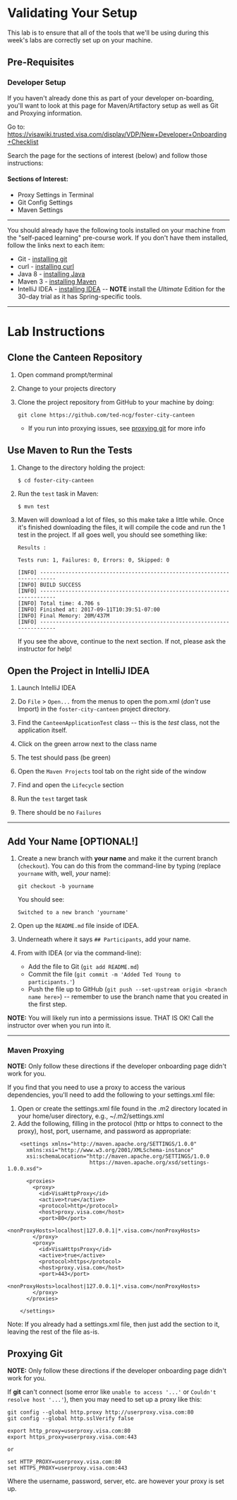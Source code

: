 # Validating Your Setup

This lab is to ensure that all of the tools that we'll be using during this week's labs are correctly set up on your machine.

## Pre-Requisites

### Developer Setup

If you haven't already done this as part of your developer on-boarding, you'll want to look at this page for Maven/Artifactory setup as well as Git and Proxying information.

Go to: https://visawiki.trusted.visa.com/display/VDP/New+Developer+Onboarding+Checklist

Search the page for the sections of interest (below) and follow those instructions:

#### Sections of Interest:

- Proxy Settings in Terminal
- Git Config Settings
- Maven Settings

----

You should already have the following tools installed on your machine from the "self-paced learning" pre-course work.
If you don't have them installed, follow the links next to each item:

* Git - [installing git](https://github.com/ted-ncg/austin-spl-june-26/blob/master/install-git.md)
* curl - [installing curl](https://github.com/ted-ncg/austin-spl-june-26/blob/master/install-curl.md)
* Java 8 - [installing Java](https://github.com/ted-ncg/austin-spl-june-26/blob/master/install-java8.md)
* Maven 3 - [installing Maven](https://github.com/ted-ncg/austin-spl-june-26/blob/master/install-maven3.md)
* IntelliJ IDEA - [installing IDEA](https://github.com/ted-ncg/austin-spl-june-26/blob/master/install-intellij.md) -- **NOTE** install the *Ultimate* Edition for the 30-day trial as it has Spring-specific tools.

----

# Lab Instructions

## Clone the Canteen Repository
1. Open command prompt/terminal

1. Change to your projects directory

1. Clone the project repository from GitHub to your machine by doing:

   `git clone https://github.com/ted-ncg/foster-city-canteen`

   * If you run into proxying issues, see [proxying git](#proxying-git) for more info

## Use Maven to Run the Tests

1. Change to the directory holding the project:

   ```
   $ cd foster-city-canteen
   ```
    
1. Run the `test` task in Maven:

   ```
   $ mvn test
   ```

1. Maven will download a lot of files, so this make take a little while.
   Once it's finished downloading the files, it will compile the code and run the 1 test in the project.
   If all goes well, you should see something like:
   
   ```
   Results :

   Tests run: 1, Failures: 0, Errors: 0, Skipped: 0

   [INFO] ------------------------------------------------------------------------
   [INFO] BUILD SUCCESS
   [INFO] ------------------------------------------------------------------------
   [INFO] Total time: 4.706 s
   [INFO] Finished at: 2017-09-11T10:39:51-07:00
   [INFO] Final Memory: 20M/437M
   [INFO] ------------------------------------------------------------------------
   ```

   If you see the above, continue to the next section.
   If not, please ask the instructor for help!

## Open the Project in IntelliJ IDEA

1. Launch IntelliJ IDEA

1. Do `File` > `Open...` from the menus to open the pom.xml (*don't* use Import) in the `foster-city-canteen` project directory.

1. Find the `CanteenApplicationTest` class -- this is the *test* class, not the application itself.

1. Click on the green arrow next to the class name

1. The test should pass (be green)

1. Open the `Maven Projects` tool tab on the right side of the window

1. Find and open the `Lifecycle` section

1. Run the `test` target task
 
1. There should be no `Failures`

----

## Add Your Name [OPTIONAL!]

1. Create a new branch with **your name** and make it the current branch (`checkout`).
    You can do this from the command-line by typing (replace `yourname` with, well, *your* name):
    
    `git checkout -b yourname`

    You should see:
     
    `Switched to a new branch 'yourname'`
    
1. Open up the `README.md` file inside of IDEA.

1. Underneath where it says `## Participants`, add your name.

1. From with IDEA (or via the command-line):

   * Add the file to Git (`git add README.md`)
   * Commit the file (`git commit -m 'Added Ted Young to participants.'`)
   * Push the file up to GitHub (`git push --set-upstream origin <branch name here>`) -- remember to use the branch name that you created in the first step.

**NOTE:** You will likely run into a permissions issue. THAT IS OK! Call the instructor over when you run into it.


----

### Maven Proxying

**NOTE:** Only follow these directions if the developer onboarding page didn't work for you.

If you find that you need to use a proxy to access the various dependencies, you'll need to add the following to your settings.xml file:

1. Open or create the settings.xml file found in the .m2 directory located in your home/user directory, e.g., ~/.m2/settings.xml
2. Add the following, filling in the protocol (http or https to connect to the proxy), host, port, username, and password as appropriate:

```
    <settings xmlns="http://maven.apache.org/SETTINGS/1.0.0"
      xmlns:xsi="http://www.w3.org/2001/XMLSchema-instance"
      xsi:schemaLocation="http://maven.apache.org/SETTINGS/1.0.0
                          https://maven.apache.org/xsd/settings-1.0.0.xsd">

      <proxies>
        <proxy>
          <id>VisaHttpProxy</id>
          <active>true</active>
          <protocol>http</protocol>
          <host>proxy.visa.com</host>
          <port>80</port>
          <nonProxyHosts>localhost|127.0.0.1|*.visa.com</nonProxyHosts>
        </proxy>
        <proxy>
          <id>VisaHttpsProxy</id>
          <active>true</active>
          <protocol>https</protocol>
          <host>proxy.visa.com</host>
          <port>443</port>
          <nonProxyHosts>localhost|127.0.0.1|*.visa.com</nonProxyHosts>
        </proxy>
      </proxies>

    </settings>
```

   Note: If you already had a settings.xml file, then just add the <proxies> section to it, leaving the rest of the file as-is.

## Proxying Git

**NOTE:** Only follow these directions if the developer onboarding page didn't work for you.

If **git** can't connect (some error like `unable to access '...'` or `Couldn't resolve host '...'`), then you may need to set up a proxy like this:

```
git config --global http.proxy http://userproxy.visa.com:80
git config --global http.sslVerify false
```

```
export http_proxy=userproxy.visa.com:80
export https_proxy=userproxy.visa.com:443 

or

set HTTP_PROXY=userproxy.visa.com:80
set HTTPS_PROXY=userproxy.visa.com:443
```

Where the username, password, server, etc. are however your proxy is set up.
